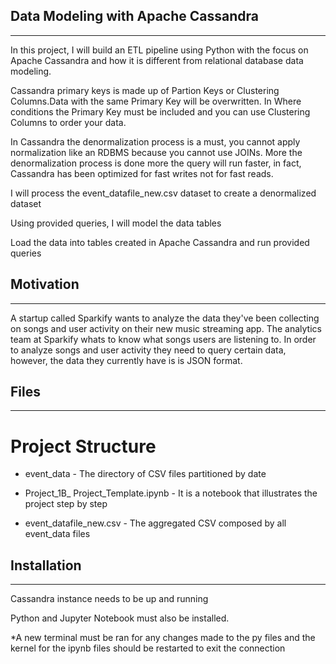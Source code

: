 ## **Data Modeling with Apache Cassandra**
-----------------------------------------------------------------------------------------------------------------------------------

In this project, I will build an ETL pipeline using Python with the focus on Apache Cassandra and how it is different from relational database data modeling.

Cassandra primary keys is made up of Partion Keys or Clustering Columns.Data with the same Primary Key will be overwritten. In Where conditions the Primary Key must be included and you can use Clustering Columns to order your data.

In Cassandra the denormalization process is a must, you cannot apply normalization like an RDBMS 
because you cannot use JOINs. More the denormalization process is done more the query will 
run faster, in fact, Cassandra has been optimized for fast writes not for fast reads. 

I will process the event_datafile_new.csv dataset to create a denormalized dataset


Using provided queries, I will model the data tables

Load the data into tables created in Apache Cassandra and run provided queries



## **Motivation**
-----------------------------------------------------------------------------------------------------------------------------------

A startup called Sparkify wants to analyze the data they've been collecting on songs and user activity on their new music streaming app. The analytics team at Sparkify whats to know what songs users are listening to. In order to analyze songs and user activity they need to query certain data, however, the data they currently have is is JSON format.



## **Files**
-----------------------------------------------------------------------------------------------------------------------------------

# Project Structure

* event_data - The directory of CSV files partitioned by date

* Project_1B_ Project_Template.ipynb - It is a notebook that illustrates the project step by step

* event_datafile_new.csv - The aggregated CSV composed by all event_data files



## **Installation**
-----------------------------------------------------------------------------------------------------------------------------------
Cassandra instance needs to be up and running

Python and Jupyter Notebook must also be installed.


*A new terminal must be ran for any changes made to the py files and the kernel for the ipynb files should be restarted to exit the connection

